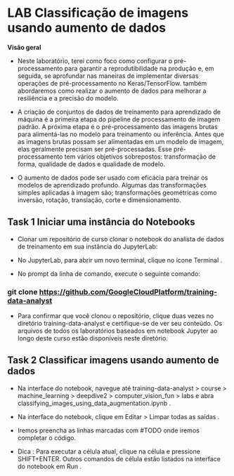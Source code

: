 # LAB **Classificação de imagens usando aumento de dados**

**Visão geral**

- Neste laboratório, terei como foco como configurar o pré-processamento para garantir a reprodutibilidade na produção e, em seguida, se aprofundar nas maneiras de implementar diversas operações de pré-processamento no Keras/TensorFlow. também abordaremos como realizar o aumento de dados para melhorar a resiliência e a precisão do modelo.

- A criação de conjuntos de dados de treinamento para aprendizado de máquina é a primeira etapa do pipeline de processamento de imagem padrão. A próxima etapa é o pré-processamento das imagens brutas para alimentá-las no modelo para treinamento ou inferência. Antes que as imagens brutas possam ser alimentadas em um modelo de imagem, elas geralmente precisam ser pré-processadas. Esse pré-processamento tem vários objetivos sobrepostos: transformação de forma, qualidade de dados e qualidade de modelo.

- O aumento de dados pode ser usado com eficácia para treinar os modelos de aprendizado profundo. Algumas das transformações simples aplicadas à imagem são; transformações geométricas como inversão, rotação, translação, corte e dimensionamento.

## Task 1 Iniciar uma instância do Notebooks

- Clonar um repositório de curso  clonar o notebook do analista de dados de treinamento em sua instância do JupyterLab:

- No JupyterLab, para abrir um novo terminal, clique no ícone Terminal .

- No prompt da linha de comando, execute o seguinte comando:

### git clone https://github.com/GoogleCloudPlatform/training-data-analyst

- Para confirmar que você clonou o repositório, clique duas vezes no diretório training-data-analyst e certifique-se de ver seu conteúdo.
Os arquivos de todos os laboratórios baseados em notebook Jupyter ao longo deste curso estão disponíveis neste diretório.

## Task 2 Classificar imagens usando aumento de dados

- Na interface do notebook, navegue até training-data-analyst > course > machine_learning > deepdive2 > computer_vision_fun > labs e abra classifying_images_using_data_augmentation.ipynb .

- Na interface do notebook, clique em Editar > Limpar todas as saídas .

- Iremos preencha as linhas marcadas com #TODO onde iremos completar o código.

- Dica : Para executar a célula atual, clique na célula e pressione SHIFT+ENTER. Outros comandos de célula estão listados na interface do notebook em Run .



